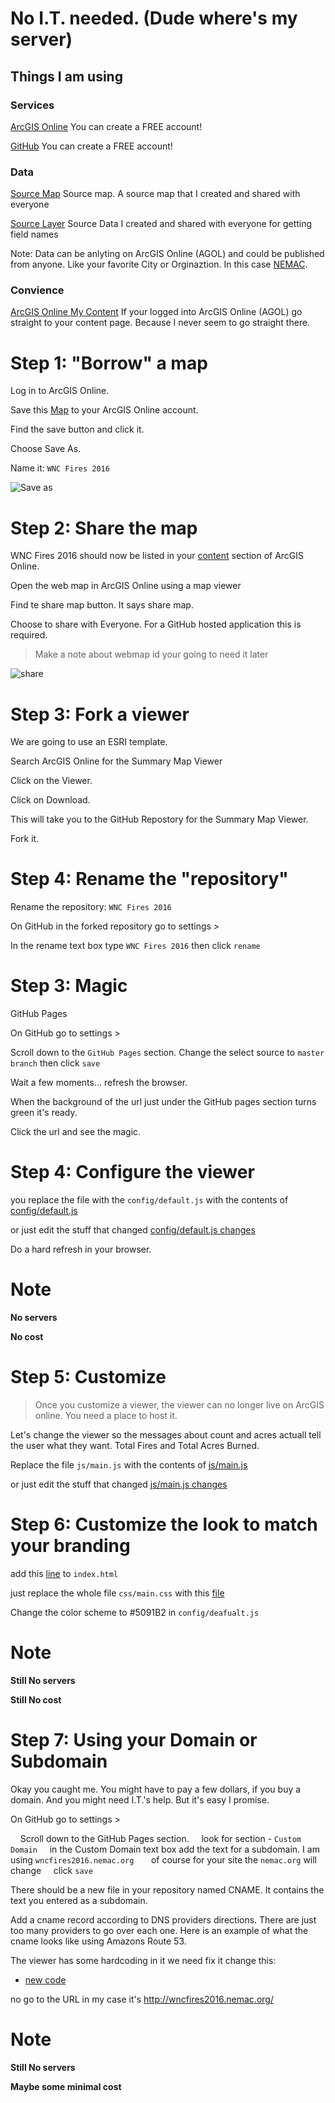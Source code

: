 
# No I.T. needed. (Dude where's my server)

## Things I am using

### Services
[ArcGIS Online](http://www.arcgis.com/)
You can create a FREE account!

[GitHub](https://github.com/)
You can create a FREE account!


### Data

 [Source Map](http://www.arcgis.com/home/webmap/viewer.html?webmap=7a1f7ebd8d7f429b94335e8890561c4d)
 Source map.  A source map that I created and shared with everyone
 
[Source Layer](http://services1.arcgis.com/PwLrOgCfU0cYShcG/arcgis/rest/services/wnc_fires_2016/FeatureServer/1)
Source Data I created and shared with everyone for getting field names

Note: Data can be anlyting on ArcGIS Online (AGOL) and could be published from anyone. Like your favorite City or Orginaztion. In this case [NEMAC](https://nemac.unca.edu/).

### Convience
[ArcGIS Online My Content](http://www.arcgis.com/home/content.html)
If your logged into ArcGIS Online (AGOL) go straight to your content page.  Because I never seem to go straight there.


# Step 1: "Borrow" a map

Log in to ArcGIS Online.

Save this [Map](http://www.arcgis.com/home/webmap/viewer.html?webmap=7a1f7ebd8d7f429b94335e8890561c4d) to your ArcGIS Online account.

Find the save button and click it.

Choose Save As.

Name it: ```WNC Fires 2016```

![Save as](https://docs.google.com/uc?id=0BykF_bN9fsvITXBKVWozUXRYRFk)


# Step 2: Share the map

WNC Fires 2016 should now be listed in your [content](http://www.arcgis.com/home/content.html) section of ArcGIS Online.

Open the web map in ArcGIS Online using a map viewer

Find te share map button. It says share map.

Choose to share with Everyone.  For a GitHub hosted application this is required.

> Make a note about webmap id your going to need it later

![share](https://docs.google.com/uc?id=0BykF_bN9fsvITHBReHBleFI4SHc)

# Step 3: Fork a viewer

We are going to use an ESRI template.  

Search ArcGIS Online for the Summary Map Viewer 

Click on the Viewer.

Click on Download.

This will take you to the GitHub Repostory for the Summary Map Viewer.

Fork it.

# Step 4: Rename the "repository"

Rename the repository:  ```WNC Fires 2016```

On GitHub in the forked repository go to settings >  

  In the rename text box type ```WNC Fires 2016```
  then click ```rename```


# Step 3: Magic

GitHub Pages

On GitHub go to settings >

  Scroll down to the ```GitHub Pages``` section.
  Change the select source to ```master branch``` then click ```save```

Wait a few moments... refresh the browser.

When the background of the url just under the GitHub pages section turns green it's ready.  

Click the url and see the magic.


# Step 4: Configure the viewer


you replace the file with the ```config/default.js``` with the contents of 
[config/default.js](https://gist.github.com/daveism/f05a1c146d9d3f41e31efb0757e7dfce)


or just edit the stuff that changed
[config/default.js changes](https://gist.github.com/daveism/f05a1c146d9d3f41e31efb0757e7dfce/revisions)


Do a hard refresh in your browser.


# Note

**No servers**

**No cost**


# Step 5: Customize
> Once  you customize a viewer, the viewer can no longer live on ArcGIS online. 
> You need a place to host it.


Let's change the viewer so the messages about count and acres actuall tell the user what they want.  Total Fires and Total Acres Burned. 

Replace the file ```js/main.js``` with the contents of 
[js/main.js](https://gist.github.com/daveism/981289ab2730a7f1f148e6b991ef7020)

or just edit the stuff that changed
[js/main.js changes](https://gist.github.com/daveism/981289ab2730a7f1f148e6b991ef7020/revisions)

# Step 6: Customize the look to match your branding


add this [line](https://gist.github.com/daveism/9d02902697ffc62f4ccc4f67b7ce011e#file-ncgis-2017-index-no-dns-html-L16) to ```index.html```

just replace the whole file ```css/main.css``` with this [file](https://gist.github.com/daveism/aa4af8c979021671d9ec6ab37d729a60)


Change the color scheme to #5091B2 in ```config/deafualt.js```

# Note

**Still No servers**

**Still No cost**

# Step 7: Using your Domain or Subdomain

Okay you caught me.  You might have to pay a few dollars, if you buy a domain. And you might need I.T.'s help. But it's easy I promise.


On GitHub go to settings >

 &nbsp;&nbsp;&nbsp;&nbsp;Scroll down to the GitHub Pages section.
 &nbsp;&nbsp;&nbsp;&nbsp;look for section - `Custom Domain` 
 &nbsp;&nbsp;&nbsp;&nbsp;in the Custom Domain text box add the text for a subdomain.  I am using `wncfires2016.nemac.org`
 &nbsp;&nbsp;&nbsp;&nbsp;&nbsp;&nbsp;of course for your site the `nemac.org` will change 
 &nbsp;&nbsp;&nbsp;&nbsp;click `save`

There should be a new file in your repository named CNAME.  It contains the text you entered as a subdomain.

Add a cname record according to DNS providers directions.  There are just too many providers to go over each one.  Here is an example of what the cname looks like using Amazons Route 53.



The viewer has some hardcoding in it we need fix it change this:

- [new code](https://gist.github.com/daveism/d9d2cf2d34c5ee9b540ec5ca8abf4dab/revisions)

no go to the URL in my case it's http://wncfires2016.nemac.org/

# Note

**Still No servers**

**Maybe some minimal cost**
